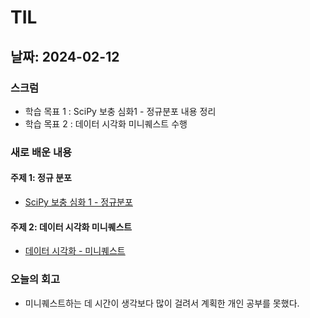 # TIL

## 날짜: 2024-02-12

### 스크럼

- 학습 목표 1 : SciPy 보충 심화1 - 정규분포 내용 정리
- 학습 목표 2 : 데이터 시각화 미니퀘스트 수행

### 새로 배운 내용

#### 주제 1: 정규 분포
- [SciPy 보충 심화 1 - 정규분포](https://www.notion.so/0-SciPy-1-1991a9cdbf7180dfa78cf24826565bac)


#### 주제 2: 데이터 시각화 미니퀘스트

- [데이터 시각화 - 미니퀘스트](https://colab.research.google.com/drive/1urPNNSk9G8ZcyNcTcwkN64u_Zxhtw4S9?usp=sharing)

### 오늘의 회고

- 미니퀘스트하는 데 시간이 생각보다 많이 걸려서 계획한 개인 공부를 못했다.
